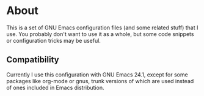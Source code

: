 # About #

This is a set of GNU Emacs configuration files (and some related stuff) that I
use. You probably don't want to use it as a whole, but some code snippets or
configuration tricks may be useful.

## Compatibility ##

Currently I use this configuration with GNU Emacs 24.1, except for some
packages like org-mode or gnus, trunk versions of which are used instead of
ones included in Emacs distribution.
